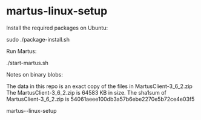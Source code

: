 martus-linux-setup
==================

Install the required packages on Ubuntu:

  sudo ./package-install.sh

Run Martus:

  ./start-martus.sh

Notes on binary blobs:

  The data in this repo is an exact copy of the files in MartusClient-3_6_2.zip
  The MartusClient-3_6_2.zip is 64583 KB in size.
  The sha1sum of MartusClient-3_6_2.zip is 54061aeee100db3a57b6ebe2270e5b72ce4e03f5

martus--linux-setup
